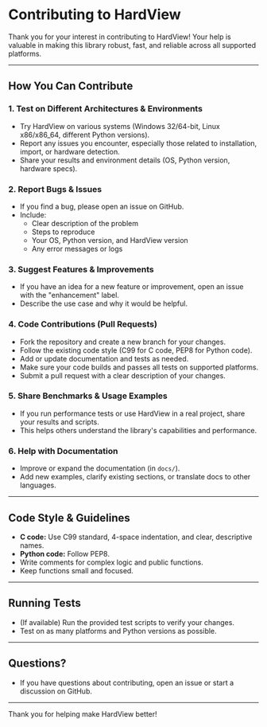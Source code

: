 # Contributing to HardView

Thank you for your interest in contributing to HardView! Your help is valuable in making this library robust, fast, and reliable across all supported platforms.

---

## How You Can Contribute

### 1. Test on Different Architectures & Environments
- Try HardView on various systems (Windows 32/64-bit, Linux x86/x86_64, different Python versions).
- Report any issues you encounter, especially those related to installation, import, or hardware detection.
- Share your results and environment details (OS, Python version, hardware specs).

### 2. Report Bugs & Issues
- If you find a bug, please open an issue on GitHub.
- Include:
  - Clear description of the problem
  - Steps to reproduce
  - Your OS, Python version, and HardView version
  - Any error messages or logs

### 3. Suggest Features & Improvements
- If you have an idea for a new feature or improvement, open an issue with the "enhancement" label.
- Describe the use case and why it would be helpful.

### 4. Code Contributions (Pull Requests)
- Fork the repository and create a new branch for your changes.
- Follow the existing code style (C99 for C code, PEP8 for Python code).
- Add or update documentation and tests as needed.
- Make sure your code builds and passes all tests on supported platforms.
- Submit a pull request with a clear description of your changes.

### 5. Share Benchmarks & Usage Examples
- If you run performance tests or use HardView in a real project, share your results and scripts.
- This helps others understand the library's capabilities and performance.

### 6. Help with Documentation
- Improve or expand the documentation (in `docs/`).
- Add new examples, clarify existing sections, or translate docs to other languages.

---

## Code Style & Guidelines
- **C code:** Use C99 standard, 4-space indentation, and clear, descriptive names.
- **Python code:** Follow PEP8.
- Write comments for complex logic and public functions.
- Keep functions small and focused.

---

## Running Tests
- (If available) Run the provided test scripts to verify your changes.
- Test on as many platforms and Python versions as possible.

---

## Questions?
- If you have questions about contributing, open an issue or start a discussion on GitHub.

---

Thank you for helping make HardView better! 